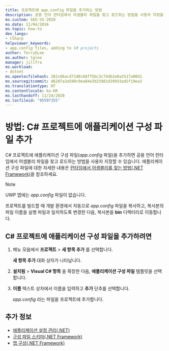 ```yaml
---
title: 프로젝트에 app.config 파일을 추가하는 방법
description: 공용 언어 런타임에서 어셈블리 파일을 찾고 로드하는 방법을 사용자 지정할 수 있도록 C# 프로젝트에 애플리케이션 구성 파일(app.config 파일)을 추가하는 방법을 알아봅니다.
ms.custom: SEO-VS-2020
ms.date: 11/04/2016
ms.topic: how-to
dev_langs:
- CSharp
helpviewer_keywords:
- app.config files, adding to C# projects
author: TerryGLee
ms.author: tglee
manager: jillfra
ms.workload:
- dotnet
ms.openlocfilehash: 282c66acd71d0c68ff5bc3c74db2e8a2517a00d1
ms.sourcegitcommit: d6207a3a590c9ea84e3b25981d39933ad5f19ea3
ms.translationtype: HT
ms.contentlocale: ko-KR
ms.lasthandoff: 11/24/2020
ms.locfileid: "95597355"
---
```

# <a name="how-to-add-an-application-configuration-file-to-a-c-project"></a>방법: C# 프로젝트에 애플리케이션 구성 파일 추가

C# 프로젝트에 애플리케이션 구성 파일(*app.config* 파일)을 추가하면 공용 언어 런타임에서 어셈블리 파일을 찾고 로드하는 방법을 사용자 지정할 수 있습니다. 애플리케이션 구성 파일에 대한 자세한 내용은 [런타임에서 어셈블리를 찾는 방법(.NET Framework)](/dotnet/framework/deployment/how-the-runtime-locates-assemblies)을 참조하세요.

> [!NOTE]
> UWP 앱에는 *app.config* 파일이 없습니다.

프로젝트를 빌드할 때 개발 환경에서 자동으로 *app.config* 파일을 복사하고, 복사본의 파일 이름을 실행 파일과 일치하도록 변경한 다음, 복사본을 **bin** 디렉터리로 이동합니다.

## <a name="to-add-an-application-configuration-file-to-a-c-project"></a>C# 프로젝트에 애플리케이션 구성 파일을 추가하려면

1. 메뉴 모음에서 **프로젝트** > **새 항목 추가** 를 선택합니다.

     **새 항목 추가** 대화 상자가 나타납니다.

1. **설치됨** > **Visual C# 항목** 을 확장한 다음, **애플리케이션 구성 파일** 템플릿을 선택합니다.

1. **이름** 텍스트 상자에서 이름을 입력하고 **추가** 단추를 선택합니다.

     *app.config* 라는 파일을 프로젝트에 추가합니다.

## <a name="see-also"></a>추가 정보

- [애플리케이션 설정 관리(.NET)](../ide/managing-application-settings-dotnet.md)
- [구성 파일 스키마(.NET Framework)](/dotnet/framework/configure-apps/file-schema/index)
- [앱 구성(.NET Framework)](/dotnet/framework/configure-apps/index)
